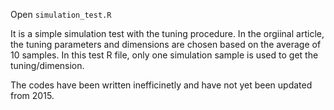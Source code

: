 Open ``simulation_test.R``


It is a simple simulation test with the tuning procedure. In the orgiinal article, the tuning parameters and dimensions are chosen based on the average of 10 samples. In this test R file, only one simulation sample is used to get the tuning/dimension.

The codes have been written inefficinetly and have not yet been updated from 2015.
